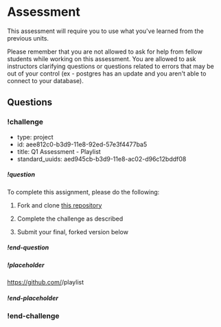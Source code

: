 # Assessment

This assessment will require you to use what you've learned from the previous units.

Please remember that you are not allowed to ask for help from fellow students while working on this assessment. You are allowed to ask instructors clarifying questions or questions related to errors that may be out of your control (ex - postgres has an update and you aren't able to connect to your database).


## Questions

<!-- Question -->

### !challenge

* type: project
* id: aee812c0-b3d9-11e8-92ed-57e3f4477ba5
* title: Q1 Assessment - Playlist
* standard_uuids: aed945cb-b3d9-11e8-ac02-d96c12bddf08


##### !question

To complete this assignment, please do the following:

1. Fork and clone [this repository](https://github.com/gSchool/playlist)

1. Complete the challenge as described

1. Submit your final, forked version below

##### !end-question

##### !placeholder

https://github.com/<your-github-username>/playlist

##### !end-placeholder
### !end-challenge
